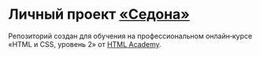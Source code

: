 # Личный проект [«Седона»](https://privetadel.github.io/Sedona19/)
Репозиторий создан для обучения на профессиональном онлайн‑курсе «HTML и CSS, уровень 2» от [HTML Academy](https://htmlacademy.ru).
